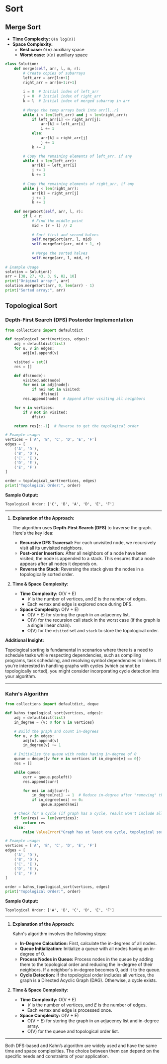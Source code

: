 # Sort

## Merge Sort

- **Time Complexity:** `O(n log(n))`
- **Space Complexity:**
  - **Best case:** `O(n)` auxiliary space
  - **Worst case:** `O(n)` auxiliary space


```python
class Solution:
    def merge(self, arr, l, m, r):
        # Create copies of subarrays
        left_arr = arr[l:m+1]
        right_arr = arr[m+1:r+1]
        
        i = 0  # Initial index of left_arr
        j = 0  # Initial index of right_arr
        k = l  # Initial index of merged subarray in arr
        
        # Merge the temp arrays back into arr[l..r]
        while i < len(left_arr) and j < len(right_arr):
            if left_arr[i] <= right_arr[j]:
                arr[k] = left_arr[i]
                i += 1
            else:
                arr[k] = right_arr[j]
                j += 1
            k += 1

        # Copy the remaining elements of left_arr, if any
        while i < len(left_arr):
            arr[k] = left_arr[i]
            i += 1
            k += 1
        
        # Copy the remaining elements of right_arr, if any
        while j < len(right_arr):
            arr[k] = right_arr[j]
            j += 1
            k += 1
                    
    def mergeSort(self, arr, l, r):
        if l < r:
            # Find the middle point
            mid = (r + l) // 2
            
            # Sort first and second halves
            self.mergeSort(arr, l, mid)
            self.mergeSort(arr, mid + 1, r)
            
            # Merge the sorted halves
            self.merge(arr, l, mid, r)
            
# Example Usage
solution = Solution()
arr = [38, 27, 43, 3, 9, 82, 10]
print("Original array:", arr)
solution.mergeSort(arr, 0, len(arr) - 1)
print("Sorted array:", arr)
```

## Topological Sort

### Depth-First Search (DFS) Postorder Implementation

```python
from collections import defaultdict

def topological_sort(vertices, edges):
    adj = defaultdict(list)
    for u, v in edges:
        adj[u].append(v)

    visited = set()
    res = []

    def dfs(node):
        visited.add(node)
        for nei in adj[node]:
            if nei not in visited:
                dfs(nei)
        res.append(node)  # Append after visiting all neighbors

    for v in vertices:
        if v not in visited:
            dfs(v)

    return res[::-1]  # Reverse to get the topological order

# Example usage:
vertices = ['A', 'B', 'C', 'D', 'E', 'F']
edges = [
    ('A', 'D'),
    ('B', 'D'),
    ('C', 'E'),
    ('D', 'E'),
    ('E', 'F')
]

order = topological_sort(vertices, edges)
print("Topological Order:", order)
```

**Sample Output:**
```
Topological Order: ['C', 'B', 'A', 'D', 'E', 'F']
```

---

1. **Explanation of the Approach:**

   The algorithm uses **Depth-First Search (DFS)** to traverse the graph. Here's the key idea:

   - **Recursive DFS Traversal:** For each unvisited node, we recursively visit all its unvisited neighbors.
   - **Post-order Insertion:** After all neighbors of a node have been visited, the node is appended to a stack. This ensures that a node appears after all nodes it depends on.
   - **Reverse the Stack:** Reversing the stack gives the nodes in a topologically sorted order.

2. **Time & Space Complexity:**

   - **Time Complexity:** O(V + E)
     - *V* is the number of vertices, and *E* is the number of edges.
     - Each vertex and edge is explored once during DFS.
   - **Space Complexity:** O(V + E)
     - O(V + E) for storing the graph in an adjacency list.
     - O(V) for the recursion call stack in the worst case (if the graph is a single linear chain).
     - O(V) for the `visited` set and `stack` to store the topological order.


**Additional Insight:**

Topological sorting is fundamental in scenarios where there is a need to schedule tasks while respecting dependencies, such as compiling programs, task scheduling, and resolving symbol dependencies in linkers. If you're interested in handling graphs with cycles (which cannot be topologically sorted), you might consider incorporating cycle detection into your algorithm.

---

### Kahn's Algorithm


```python
from collections import defaultdict, deque

def kahns_topological_sort(vertices, edges):
    adj = defaultdict(list)
    in_degree = {v: 0 for v in vertices}

    # Build the graph and count in-degrees
    for u, v in edges:
        adj[u].append(v)
        in_degree[v] += 1

    # Initialize the queue with nodes having in-degree of 0
    queue = deque([v for v in vertices if in_degree[v] == 0])
    res = []

    while queue:
        curr = queue.popleft()
        res.append(curr)

        for nei in adj[curr]:
            in_degree[nei] -= 1  # Reduce in-degree after "removing" the edge
            if in_degree[nei] == 0:
                queue.append(nei)

    # Check for a cycle (if graph has a cycle, result won't include all vertices)
    if len(res) == len(vertices):
        return res
    else:
        raise ValueError("Graph has at least one cycle, topological sorting is not possible.")

# Example usage:
vertices = ['A', 'B', 'C', 'D', 'E', 'F']
edges = [
    ('A', 'D'),
    ('B', 'D'),
    ('C', 'E'),
    ('D', 'E'),
    ('E', 'F')
]

order = kahns_topological_sort(vertices, edges)
print("Topological Order:", order)
```

**Sample Output:**
```
Topological Order: ['A', 'B', 'C', 'D', 'E', 'F']
```

---

1. **Explanation of the Approach:**

   Kahn's algorithm involves the following steps:

   - **In-Degree Calculation:** First, calculate the in-degrees of all nodes.
   - **Queue Initialization:** Initialize a queue with all nodes having an in-degree of 0.
   - **Process Nodes in Queue:** Process nodes in the queue by adding them to the topological order and reducing the in-degree of their neighbors. If a neighbor's in-degree becomes 0, add it to the queue.
   - **Cycle Detection:** If the topological order includes all vertices, the graph is a Directed Acyclic Graph (DAG). Otherwise, a cycle exists.

2. **Time & Space Complexity:**

   - **Time Complexity:** O(V + E)
     - *V* is the number of vertices, and *E* is the number of edges.
     - Each vertex and edge is processed once.
   - **Space Complexity:** O(V + E)
     - O(V + E) for storing the graph in an adjacency list and in-degree array.
     - O(V) for the queue and topological order list.

---

Both DFS-based and Kahn’s algorithm are widely used and have the same time and space complexities. The choice between them can depend on the specific needs and constraints of your application.

